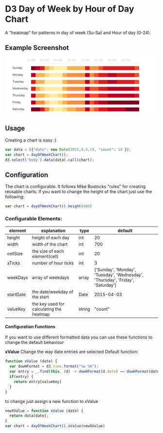 # D3 Day of Week by Hour of Day Chart

A "heatmap" for patterns in day of week (Su-Sa) and Hour of day (0-24).

## Example Screenshot
![Example](docs/images/example.png)

## Usage
Creating a chart is easy :)
```js
var data = [{"date": new Date(2015,4,4,1), "count": 10 }];
var chart = dayOfWeekChart();
d3.select('body').data(data).call(chart);
```

## Configuration
The chart is configurable. It follows Mike Bostocks "rules" for creating reusable charts.
If you want to change the height of the chart just use the following:
```js
var chart = dayOfWeekChart().height(400)
```

### Configurable Elements:
element | explanation|type|default
----|----|----|----
height|height of each day|int|20
width|width of the chart|int|700
cellSize|the size of each element(cell)|int|20
xTicks|number of hour ticks|int|3
weekDays|array of weekdays|array|['Sunday', 'Monday', 'Tuesday', 'Wednesday', 'Thursday', 'Friday', 'Saturday']
startDate|the date/weekday of the start|Date|2015-04-03
valueKey|the key used for calculating the heatmap|string|"count"

#### Configuration Functions
If you want to use different formatted data you can use these functions to change the default behaviour

__xValue__
Change the way date entries are selected
Default function:
```js
function xValue (date) {
  var dowHFormat = d3.time.format("%w %H");
  var entry = _.find(this, (d) -> dowHFormat(d.date) == dowHFormat(date));
  if(entry) {
    return entry[valueKey]
  }
}
```
to change just assign a new function to xValue
```js
newXValue = function xValue (date) {
  return data[date];
}
var chart = dayOfWeekChart().xValue(newXValue)
```

